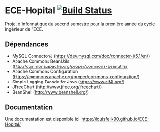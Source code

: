 # ECE-Hopital [![Build Status](https://www.travis-ci.com/louisfelix90/ECE-Hopital.svg?token=ELbB1pLDWUVazPTNRLJJ&branch=master)](https://www.travis-ci.com/louisfelix90/ECE-Hopital)

Projet d'informatique du second semestre pour la première année du cycle ingénieur de l'ECE.

## Dépendances
 - MySQL Connector/J (https://dev.mysql.com/doc/connector-j/5.1/en/)
 - Apache Commons BeanUtils (http://commons.apache.org/proper/commons-beanutils/)
 - Apache Commons Configuration (https://commons.apache.org/proper/commons-configuration/)
 - Simple Logging Facade for Java (https://www.slf4j.org/)
 - JFreeChart (http://www.jfree.org/jfreechart/)
 - BeanShell (http://www.beanshell.org/)

## Documentation
Une documentation est disponible ici:
https://louisfelix90.github.io/ECE-Hopital/
